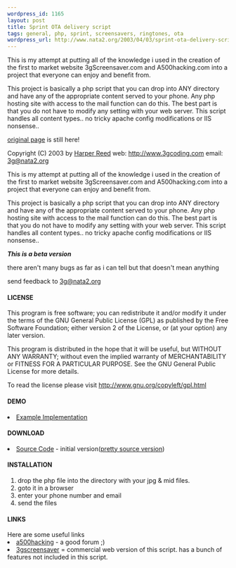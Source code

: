 ```yaml
--- 
wordpress_id: 1165
layout: post
title: Sprint OTA delivery script
tags: general, php, sprint, screensavers, ringtones, ota
wordpress_url: http://www.nata2.org/2003/04/03/sprint-ota-delivery-script/
---
```

This is my attempt at putting all of the knowledge i used in the creation of the first to market website 3gScreensaver.com and A500hacking.com into a project that everyone can enjoy and benefit from.

This project is basically a php script that you can drop into ANY directory and have any of the appropriate content served to your phone. Any php hosting site with access to the mail function can do this.  The best part is that you do not have to modify any setting with your web server. This script handles all content types.. no tricky apache config modifications or IIS nonsense..

<a href="/demon/">original page</a> is still here!

<!--more-->

Copyright (C) 2003 by <a href="http://www.nata2.com">Harper Reed</a>
web: <a href="/">http://www.3gcoding.com</a>
email: <a href="mailto:3g@nata2.org">3g@nata2.org</a>

This is my attempt at putting all of the knowledge i used in the creation of the first to market website 3gScreensaver.com and A500hacking.com into a project that everyone can enjoy and benefit from.

This project is basically a php script that you can drop into ANY directory and have any of the appropriate content served to your phone. Any php hosting site with access to the mail function can do this.  The best part is that you do not have to modify any setting with your web server. This script handles all content types.. no tricky apache config modifications or IIS nonsense..

***This is a beta version***

there aren't many bugs as far as i can tell but that doesn't mean anything

send feedback to <a href="mailto:3g@nata2.org">3g@nata2.org</a>
<h4>LICENSE</h4>
This program is free software; you can redistribute it and/or modify it under the terms of the GNU General Public License (GPL) as published by the Free Software Foundation; either version 2 of the License, or (at your option) any later version.

This program is distributed in the hope that it will be useful, but WITHOUT ANY WARRANTY; without even the implied warranty of MERCHANTABILITY or FITNESS FOR A PARTICULAR PURPOSE.  See the GNU General Public License for more details.

To read the license please visit <a href="http://www.gnu.org/copyleft/gpl.html">http://www.gnu.org/copyleft/gpl.html</a>
<h4>DEMO</h4>
	<li><a href="/demon/example/example.php">Example Implementation</a>
<h4>DOWNLOAD</h4>
</li>
	<li><a href="/demon/demon.php.txt">Source Code</a> - initial version(<a href="/demon/demon.phps">pretty source version</a>)
<h4>INSTALLATION</h4>
<ol>
	<li>drop the php file into the directory with your jpg & mid files.</li>
	<li>goto it in a browser</li>
	<li>enter your phone number and email</li>
	<li>send the files</li>
</ol>
<h4>LINKS</h4>
Here are some useful links</li>
	<li><a href="http://www.a500hacking.com">a500hacking</a> - a good forum ;)</li>
	<li><a href="http://3gscreensaver.com">3gscreensaver</a> = commercial web version of this script. has a bunch of features not included in this script.</li>
